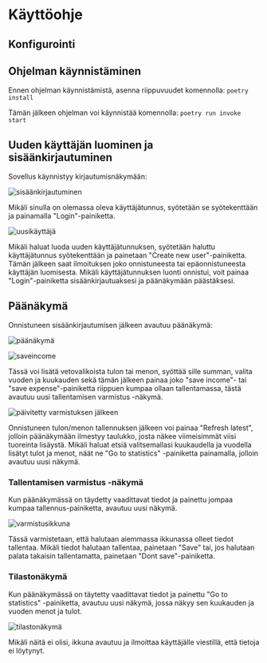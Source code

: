 # Käyttöohje

## Konfigurointi

## Ohjelman käynnistäminen

Ennen ohjelman käynnistämistä, asenna riippuvuudet komennolla:
``poetry install``

Tämän jälkeen ohjelman voi käynnistää komennolla:
``poetry run invoke start``

## Uuden käyttäjän luominen ja sisäänkirjautuminen

Sovellus käynnistyy kirjautumisnäkymään:

![sisäänkirjautuminen](https://user-images.githubusercontent.com/93583969/146052369-349ce2a4-0237-4c15-b01e-7373992ee389.png)

Mikäli sinulla on olemassa oleva käyttäjätunnus, syötetään se syötekenttään ja painamalla "Login"-painiketta.

![uusikäyttäjä](https://user-images.githubusercontent.com/93583969/146052426-0efb385c-955f-4faf-9c4d-947c44bd43d0.png)

Mikäli haluat luoda uuden käyttäjätunnuksen, syötetään haluttu käyttäjätunnus syötekenttään ja painetaan "Create new user"-painiketta. Tämän jälkeen saat ilmoituksen joko onnistuneesta tai epäonnistuneesta käyttäjän luomisesta. Mikäli käyttäjätunnuksen luonti onnistui, voit painaa "Login"-painiketta sisäänkirjautuaksesi ja päänäkymään päästäksesi.

## Päänäkymä

Onnistuneen sisäänkirjautumisen jälkeen avautuu päänäkymä:

![päänäkymä](https://user-images.githubusercontent.com/93583969/146052568-34252185-390e-43d9-b128-21e21d2d85f0.png)

![saveincome](https://user-images.githubusercontent.com/93583969/146052676-6b045501-4e96-4097-b356-2370317c8d32.png)

Tässä voi lisätä vetovalikoista tulon tai menon, syöttää sille summan, valita vuoden ja kuukauden sekä tämän jälkeen painaa joko "save income"- tai "save expense"-painiketta riippuen kumpaa ollaan tallentamassa, tästä avautuu uusi tallentamisen varmistus -näkymä.

![päivitetty varmistuksen jälkeen](https://user-images.githubusercontent.com/93583969/146052725-6c555d12-2ba9-44c8-bd71-743a05d93906.png)

Onnistuneen tulon/menon tallennuksen jälkeen voi painaa "Refresh latest", jolloin päänäkymään ilmestyy taulukko, josta näkee viimeisimmät viisi tuoreinta lisäystä.
Mikäli haluat etsiä valitsemallasi kuukaudella ja vuodella lisätyt tulot ja menot, näät ne "Go to statistics" -painiketta painamalla, jolloin avautuu uusi näkymä.

### Tallentamisen varmistus -näkymä

Kun päänäkymässä on täydetty vaadittavat tiedot ja painettu jompaa kumpaa tallennus-painiketta, avautuu uusi näkymä.

![varmistusikkuna](https://user-images.githubusercontent.com/93583969/146052771-dcf812c0-3330-4c4f-be8b-704734ca3179.png)

Tässä varmistetaan, että halutaan aiemmassa ikkunassa olleet tiedot tallentaa. Mikäli tiedot halutaan tallentaa, painetaan "Save" tai, jos halutaan palata takaisin tallentamatta, painetaan "Dont save"-painiketta.

### Tilastonäkymä

Kun päänäkymässä on täytetty vaadittavat tiedot ja painettu "Go to statistics" -painiketta, avautuu uusi näkymä, jossa näkyy sen kuukauden ja vuoden menot ja tulot.

![tilastonäkymä](https://user-images.githubusercontent.com/93583969/146052797-6bc5fff6-8b31-4234-8bc2-ac873fb9be55.png)

Mikäli näitä ei olisi, ikkuna avautuu ja ilmoittaa käyttäjälle viestillä, että tietoja ei löytynyt.

